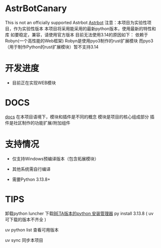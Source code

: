 # AstrBotCanary
This is not an officially supported Astrbot
[Astrbot](https://github.com/AstrBotDevs/AstrBot)
注意：本项目为实验性项目，作为实验性版本
本项目将采用能采用的最新python版本，使用最新的特性和库
如要稳定，兼容，请使用官方版本
目前无法使用3.14的原因如下：
依赖于Robyn(一个高性能的Web框架)
Robyn是使用pyo3制作的rust扩展模块
而pyo3（用于制作Python的rust扩展模块）暂不支持3.14

# 开发进度
- 目前正在实现WEB模块


# DOCS
[docs](./docs)
在本项目语境下，模块和插件是不同的概念
模块是项目的核心组成部分
插件是社区制作的功能扩展/附加组件

# 支持情况
- 仅支持Windows预编译版本（包含拓展模块）
- 其他系统需自行编译

- 需要Python 3.13.8+


# TIPS

卸载python luncher
下载[BETA版本的python 安装管理器](https://apps.microsoft.com/detail/9nq7512cxl7t?hl=zh-CN&gl=CN)
py install 3.13.8 ( uv 可下载的版本不齐全 )

uv python list 查看可用版本

uv sync 同步本项目

